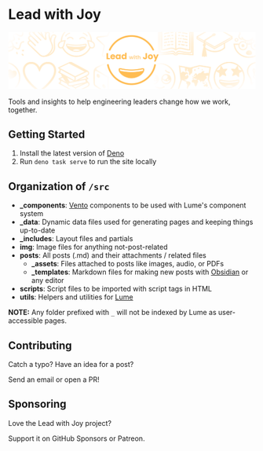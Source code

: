 # Lead with Joy

[![Header image](src/img/joy.png)](https://leadwithjoy.org/)

Tools and insights to help engineering leaders change how we work, together.

## Getting Started

1. Install the latest version of [Deno](https://deno.com/)
2. Run `deno task serve` to run the site locally

## Organization of `/src`

- **_components**: [Vento](https://vento.js.org/) components to be used with Lume's component system
- **_data**: Dynamic data files used for generating pages and keeping things up-to-date
- **_includes**: Layout files and partials
- **img**: Image files for anything not-post-related
- **posts**: All posts (.md) and their attachments / related files
  - **_assets**: Files attached to posts like images, audio, or PDFs
  - **_templates**: Markdown files for making new posts with [Obsidian](https://obsidian.md/) or any editor
- **scripts**: Script files to be imported with script tags in HTML
- **utils**: Helpers and utilities for [Lume](https://lume.land/)

**NOTE:** Any folder prefixed with `_` will not be indexed by Lume as user-accessible pages.

## Contributing

Catch a typo? Have an idea for a post?

Send an email or open a PR!

## Sponsoring

Love the Lead with Joy project?

Support it on GitHub Sponsors or Patreon.
